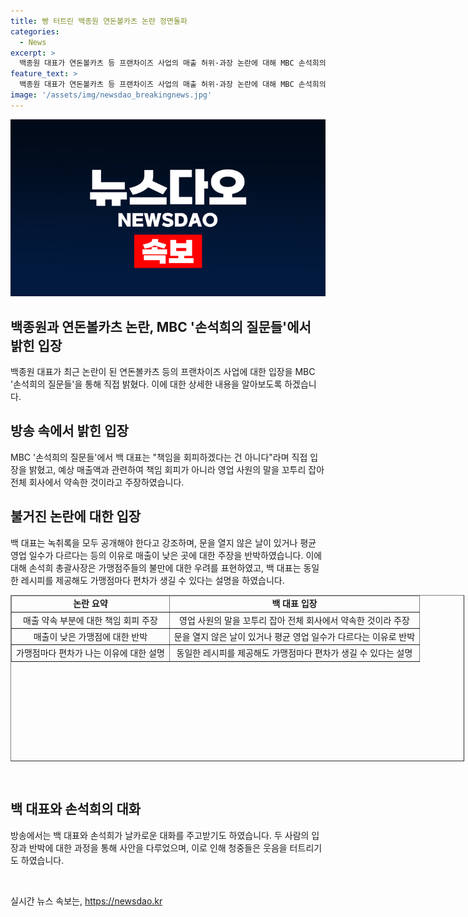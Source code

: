 ```yaml
---
title: 빵 터트린 백종원 연돈볼카츠 논란 정면돌파
categories:
  - News
excerpt: >
  백종원 대표가 연돈볼카츠 등 프랜차이즈 사업의 매출 허위·과장 논란에 대해 MBC 손석희의 질문들에서 입장을 밝혔다. 최근 기대 매출과 마찰이 있었던 것으로 보이며, 가맹점주들과의 갈등도 언급되었다. 백 대표는 책임 회피가 아닌 영업 활성화를 위한 발언이었다고 주장하며, 가맹점 주장과의 갈등을 설명했다. 또한, 백 대표와 손석희의 날카로운 대화가 주목을 끌었는데, 이는 방송에서 즐거운 분위기를 만들어냈다.
feature_text: >
  백종원 대표가 연돈볼카츠 등 프랜차이즈 사업의 매출 허위·과장 논란에 대해 MBC 손석희의 질문들에서 입장을 밝혔다. 최근 기대 매출과 마찰이 있었던 것으로 보이며, 가맹점주들과의 갈등도 언급되었다. 백 대표는 책임 회피가 아닌 영업 활성화를 위한 발언이었다고 주장하며, 가맹점 주장과의 갈등을 설명했다. 또한, 백 대표와 손석희의 날카로운 대화가 주목을 끌었는데, 이는 방송에서 즐거운 분위기를 만들어냈다.
image: '/assets/img/newsdao_breakingnews.jpg'
---
```


<p><img src="/assets/img/newsdao_breakingnews.jpg" alt="ranknews 속보" /></p>

<h2 data-ke-size="size26">백종원과 연돈볼카츠 논란, MBC '손석희의 질문들'에서 밝힌 입장</h2>

<p data-ke-size="size16">백종원 대표가 최근 논란이 된 연돈볼카츠 등의 프랜차이즈 사업에 대한 입장을 MBC '손석희의 질문들'을 통해 직접 밝혔다. 이에 대한 상세한 내용을 알아보도록 하겠습니다.</p>

<h2 data-ke-size="size26">방송 속에서 밝힌 입장</h2>

<p data-ke-size="size16">MBC '손석희의 질문들'에서 백 대표는 "책임을 회피하겠다는 건 아니다"라며 직접 입장을 밝혔고, 예상 매출액과 관련하여 책임 회피가 아니라 영업 사원의 말을 꼬투리 잡아 전체 회사에서 약속한 것이라고 주장하였습니다.</p>

<h2 data-ke-size="size26">불거진 논란에 대한 입장</h2>

<p data-ke-size="size16">백 대표는 녹취록을 모두 공개해야 한다고 강조하며, 문을 열지 않은 날이 있거나 평균 영업 일수가 다르다는 등의 이유로 매출이 낮은 곳에 대한 주장을 반박하였습니다. 이에 대해 손석희 총괄사장은 가맹점주들의 불만에 대한 우려를 표현하였고, 백 대표는 동일한 레시피를 제공해도 가맹점마다 편차가 생길 수 있다는 설명을 하였습니다.</p>

<table style="width: 726px; height: 266px;" border="1">
<thead>
<tr>
<td style="text-align: center; height: 17px;"><strong>논란 요약</strong></td>
<td style="text-align: center; height: 17px;"><strong>백 대표 입장</strong></td>
</tr>
</thead>
<tbody>
<tr>
<td style="text-align: center; height: 17px;">매출 약속 부분에 대한 책임 회피 주장</td>
<td style="text-align: center; height: 17px;">영업 사원의 말을 꼬투리 잡아 전체 회사에서 약속한 것이라 주장</td>
</tr>
<tr>
<td style="text-align: center; height: 17px;">매출이 낮은 가맹점에 대한 반박</td>
<td style="text-align: center; height: 17px;">문을 열지 않은 날이 있거나 평균 영업 일수가 다르다는 이유로 반박</td>
</tr>
<tr>
<td style="text-align: center; height: 17px;">가맹점마다 편차가 나는 이유에 대한 설명</td>
<td style="text-align: center; height: 17px;">동일한 레시피를 제공해도 가맹점마다 편차가 생길 수 있다는 설명</td>
</tr>
</tbody>
</table>

<p data-ke-size="size16">&nbsp;</p>

<h2 data-ke-size="size26">백 대표와 손석희의 대화</h2>

<p data-ke-size="size16">방송에서는 백 대표와 손석희가 날카로운 대화를 주고받기도 하였습니다. 두 사람의 입장과 반박에 대한 과정을 통해 사안을 다루었으며, 이로 인해 청중들은 웃음을 터트리기도 하였습니다.</p>

<p data-ke-size="size16">&nbsp;</p>
실시간 뉴스 속보는, <a href="https://newsdao.kr" rel="dofollow">https://newsdao.kr</a>


